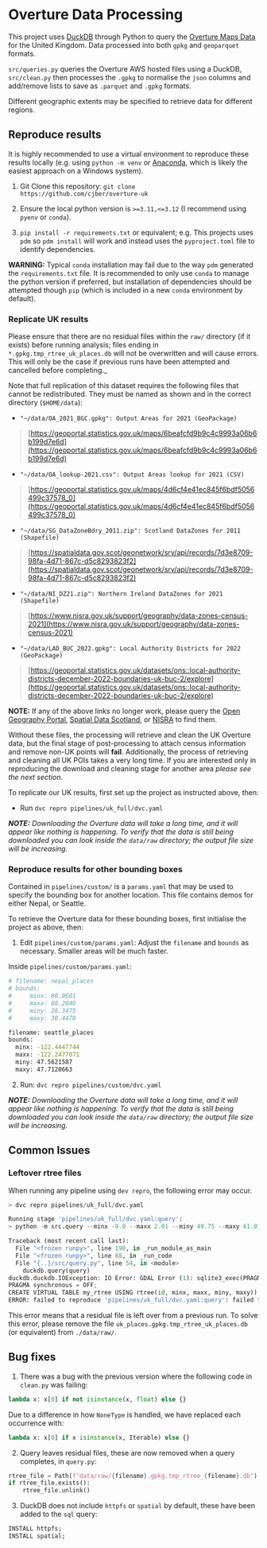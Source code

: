 # Overture Data Processing

This project uses [DuckDB](https://duckdb.org/) through Python to query the [Overture Maps Data](https://github.com/OvertureMaps/data) for the United Kingdom. Data processed into both `gpkg` and `geoparquet` formats.

`src/queries.py` queries the Overture AWS hosted files using a DuckDB, `src/clean.py` then processes the `.gpkg` to normalise the `json` columns and add/remove lists to save as `.parquet` and `.gpkg` formats.

Different geographic extents may be specified to retrieve data for different regions.

## Reproduce results

It is highly recommended to use a virtual environment to reproduce these results locally (e.g. using `python -m venv` or [Anaconda](https://www.anaconda.com/download), which is likely the easiest approach on a Windows system).

1. Git Clone this repository: `git clone https://github.com/cjber/overture-uk`

2. Ensure the local python version is `>=3.11,<=3.12` (I recommend using `pyenv` or `conda`).

2. `pip install -r requirements.txt` or equivalent; e.g. This projects uses `pdm` so `pdm install` will work and instead uses the `pyproject.toml` file to identify dependencies.

**WARNING:** Typical `conda` installation may fail due to the way `pdm` generated the `requirements.txt` file. It is recommended to only use `conda` to manage the python version if preferred, but installation of dependencies should be attempted though `pip` (which is included in a new `conda` environment by default).


### Replicate UK results

Please ensure that there are no residual files within the `raw/` directory (if it exists) before running analysis; files ending in `*.gpkg.tmp_rtree_uk_places.db` will not be overwritten and will cause errors. This will only be the case if previous runs have been attempted and cancelled before completing._

Note that full replication of this dataset requires the following files that cannot be redistributed. They must be named as shown and in the correct directory (`$HOME/data`):

* `"~/data/OA_2021_BGC.gpkg": Output Areas for 2021 (GeoPackage)` 

> [https://geoportal.statistics.gov.uk/maps/6beafcfd9b9c4c9993a06b6b199d7e6d](https://geoportal.statistics.gov.uk/maps/6beafcfd9b9c4c9993a06b6b199d7e6d)

* `"~/data/OA_lookup-2021.csv": Output Areas lookup for 2021 (CSV)` 

> [https://geoportal.statistics.gov.uk/maps/4d6cf4e41ec845f6bdf5056499c37578_0](https://geoportal.statistics.gov.uk/maps/4d6cf4e41ec845f6bdf5056499c37578_0)

* `"~/data/SG_DataZoneBdry_2011.zip": Scotland DataZones for 2011 (Shapefile)` 

> [https://spatialdata.gov.scot/geonetwork/srv/api/records/7d3e8709-98fa-4d71-867c-d5c8293823f2](https://spatialdata.gov.scot/geonetwork/srv/api/records/7d3e8709-98fa-4d71-867c-d5c8293823f2)

* `"~/data/NI_DZ21.zip": Northern Ireland DataZones for 2021 (Shapefile)` 

> [https://www.nisra.gov.uk/support/geography/data-zones-census-2021](https://www.nisra.gov.uk/support/geography/data-zones-census-2021)

* `"~/data/LAD_BUC_2022.gpkg": Local Authority Districts for 2022 (GeoPackage)` 

> [https://geoportal.statistics.gov.uk/datasets/ons::local-authority-districts-december-2022-boundaries-uk-buc-2/explore](https://geoportal.statistics.gov.uk/datasets/ons::local-authority-districts-december-2022-boundaries-uk-buc-2/explore)

**NOTE:** If any of the above links no longer work, please query the [Open Geography Portal](https://geoportal.statistics.gov.uk/), [Spatial Data Scotland](https://www.spatialdata.gov.scot), or [NISRA](https://www.nisra.gov.uk) to find them.

Without these files, the processing will retrieve and clean the UK Overture data, but the final stage of post-processing to attach census information and remove non-UK points will **fail**. Additionally, the process of retrieving and cleaning all UK POIs takes a very long time. If you are interested only in reproducing the download and cleaning stage for another area _please see the next section_.

To replicate our UK results, first set up the project as instructed above, then:

* Run `dvc repro pipelines/uk_full/dvc.yaml`

_**NOTE:** Downloading the Overture data will take a long time, and it will appear like nothing is happening. To verify that the data is still being downloaded you can look inside the `data/raw` directory; the output file size will be increasing._

### Reproduce results for other bounding boxes

Contained in `pipelines/custom/` is a `params.yaml` that may be used to specify the bounding box for another location. This file contains demos for either Nepal, or Seattle.

To retrieve the Overture data for these bounding boxes, first initialise the project as above, then:

1. Edit `pipelines/custom/params.yaml`: Adjust the `filename` and `bounds` as necessary. Smaller areas will be much faster.

Inside `pipelines/custom/params.yaml`:
```bash
# filename: nepal_places
# bounds:
#     minx: 80.0601
#     maxx: 88.2040
#     miny: 26.3475
#     maxy: 30.4470

filename: seattle_places
bounds:
  minx: -122.4447744
  maxx: -122.2477071
  miny: 47.5621587
  maxy: 47.7120663
```
2. Run: `dvc repro pipelines/custom/dvc.yaml`

_**NOTE:** Downloading the Overture data will take a long time, and it will appear like nothing is happening. To verify that the data is still being downloaded you can look inside the `data/raw` directory; the output file size will be increasing._

## Common Issues

### Leftover rtree files

When running any pipeline using `dev repro`, the following error may occur.

```python
> dvc repro pipelines/uk_full/dvc.yaml

Running stage 'pipelines/uk_full/dvc.yaml:query':                     
> python -m src.query --minx -9.0 --maxx 2.01 --miny 49.75 --maxy 61.01 --filename uk_places

Traceback (most recent call last):
  File "<frozen runpy>", line 198, in _run_module_as_main
  File "<frozen runpy>", line 88, in _run_code
  File "{..}/src/query.py", line 54, in <module>
    duckdb.query(query)
duckdb.duckdb.IOException: IO Error: GDAL Error (1): sqlite3_exec(PRAGMA journal_mode = OFF;
PRAGMA synchronous = OFF;
CREATE VIRTUAL TABLE my_rtree USING rtree(id, minx, maxx, miny, maxy)) failed: table my_rtree already exists
ERROR: failed to reproduce 'pipelines/uk_full/dvc.yaml:query': failed to run: python -m src.query --minx -9.0 --maxx 2.01 --miny 49.75 --maxy 61.01 --filename uk_places, exited with 1
```

This error means that a residual file is left over from a previous run. To solve this error, please remove the file `uk_places.gpkg.tmp_rtree_uk_places.db` (or equivalent) from `./data/raw/`.

## Bug fixes

1. There was a bug with the previous version where the following code in `clean.py` was failing:

```python
lambda x: x[0] if not isinstance(x, float) else {}
```

Due to a difference in how `NoneType` is handled, we have replaced each occurrence with:

```python
lambda x: x[0] if x isinstance(x, Iterable) else {}
```
2. Query leaves residual files, these are now removed when a query completes, in `query.py`:

```python
rtree_file = Path(f"data/raw/{filename}.gpkg.tmp_rtree_{filename}.db")
if rtree_file.exists():
    rtree_file.unlink()
```

3. DuckDB does not include `httpfs` or `spatial` by default, these have been added to the `sql` query:

```sql
INSTALL httpfs;
INSTALL spatial;
```
